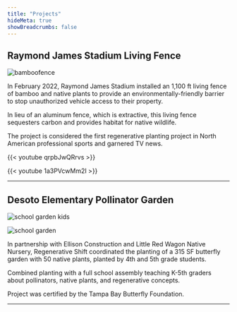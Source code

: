 ```yaml
---
title: "Projects"
hideMeta: true
showBreadcrumbs: false
---
```


## Raymond James Stadium Living Fence

![bamboofence](/img/bamboofence2023.jpg)

In February 2022, Raymond James Stadium installed an 1,100 ft 
living fence of bamboo and native plants to provide an 
environmentally-friendly barrier to stop unauthorized vehicle 
access to their property.

In lieu of an aluminum fence, which is extractive, this living fence 
sequesters carbon and provides habitat for native wildlife. 

The project is considered the first regenerative planting project in 
North American professional sports and garnered TV news.

{{< youtube qrpbJwQRrvs >}}

{{< youtube 1a3PVcwMm2I >}}

---

## Desoto Elementary Pollinator Garden

![school garden kids](/img/schoolgardenkids.jpg)

![school garden](/img/schoolgarden2.jpg)


In partnership with Ellison Construction and Little Red Wagon Native Nursery, Regenerative Shift coordinated the planting of a 315 SF butterfly garden with 50 native plants, planted by 4th and 5th grade students.  

Combined planting with a full school assembly teaching K-5th graders about pollinators, native plants, and regenerative concepts.   

Project was certified by the Tampa Bay Butterfly Foundation.


---


